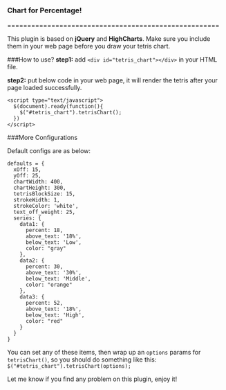 ### Chart for Percentage!

=====================================================

This plugin is based on **jQuery** and **HighCharts**. Make sure you include them in your web page before you draw your tetris chart.

###How to use?
**step1:** add `<div id="tetris_chart"></div>` in your HTML file.

**step2:** put below code in your web page, it will render the tetris after your page loaded successfully.

    <script type="text/javascript">
      $(document).ready(function(){
        $("#tetris_chart").tetrisChart();
      })
    </script>
    
###More Configurations

Default configs are as below:

    defaults = {
      xOff: 15,
      yOff: 25,
      chartWidth: 400,
      chartHeight: 300,
      tetrisBlockSize: 15,
      strokeWidth: 1,
      strokeColor: 'white',
      text_off_weight: 25,
      series: {
        data1: {
          percent: 18,
          above_text: '18%',
          below_text: 'Low',
          color: "gray"
        },
        data2: {
          percent: 30,
          above_text: '30%',
          below_text: 'Middle',
          color: "orange"
        },
        data3: {
          percent: 52,
          above_text: '18%',
          below_text: 'High',
          color: "red"
        }
      }
    }
    
You can set any of these items, then wrap up an `options` params for `tetrisChart()`, so you should do something like this: `$("#tetris_chart").tetrisChart(options);` 

Let me know if you find any problem on this plugin, enjoy it!

    
